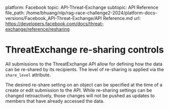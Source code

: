 platform: Facebook
topic: API-Threat-Exchange
subtopic: API Reference
file_path: /home/bhuang/nlp/rag-race-challenge2-2024/platform-docs-versions/Facebook_API-Threat-Exchange/API Reference.md
url: https://developers.facebook.com/docs/threat-exchange/reference/resharing

# ThreatExchange re-sharing controls

All submissions to the ThreatExchange API allow for defining how the data can be re-shared by its recipients. The level of re-sharing is applied via the `share_level` attribute.

The desired re-share setting on an object can be specified at the time of a create or edit submission to the API. While re-sharing settings can be changed retroactively, those changes will not be pushed as updates to members that have already accessed the data.